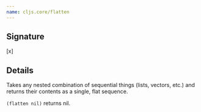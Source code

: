 ```yaml
---
name: cljs.core/flatten
---
```


## Signature
[x]


## Details

Takes any nested combination of sequential things (lists, vectors, etc.) and
returns their contents as a single, flat sequence.

`(flatten nil)` returns nil.
